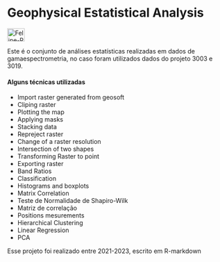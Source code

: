 # Geophysical Estatistical Analysis   

<img align="center" alt="Felipe-R" height="30" width="40" src="https://cdn.jsdelivr.net/gh/devicons/devicon/icons/r/r-original.svg">

Este é o conjunto de análises estatísticas realizadas em dados de gamaespectrometria, no caso foram utilizados dados do projeto 3003 e 3019.

#### Alguns técnicas utilizadas
- Import raster generated from geosoft
- Cliping raster
- Plotting the map
- Applying masks
- Stacking data
- Repreject raster
- Change of a raster resolution
- Intersection of two shapes
- Transforming Raster to point
- Exporting raster
- Band Ratios
- Classification
- Histograms and boxplots
- Matrix Correlation
- Teste de Normalidade de Shapiro-Wilk
- Matriz de correlação
- Positions mesurements
- Hierarchical Clustering
- Linear Regression
- PCA 

Esse projeto foi realizado entre 2021-2023, escrito em R-markdown
